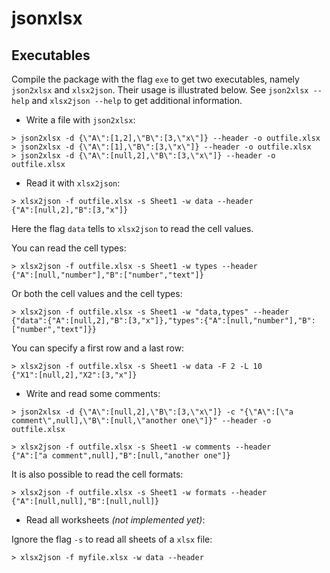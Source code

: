 # jsonxlsx

## Executables

Compile the package with the flag `exe` to get two executables, namely
`json2xlsx` and `xlsx2json`.
Their usage is illustrated below.
See `json2xlsx --help` and `xlsx2json --help` to get additional information.

- Write a file with `json2xlsx`:

```
> json2xlsx -d {\"A\":[1,2],\"B\":[3,\"x\"]} --header -o outfile.xlsx
> json2xlsx -d {\"A\":[1],\"B\":[3,\"x\"]} --header -o outfile.xlsx
> json2xlsx -d {\"A\":[null,2],\"B\":[3,\"x\"]} --header -o outfile.xlsx
```

- Read it with `xlsx2json`:

```
> xlsx2json -f outfile.xlsx -s Sheet1 -w data --header
{"A":[null,2],"B":[3,"x"]}
```

Here the flag `data` tells to `xlsx2json` to read the cell values.

You can read the cell types:

```
> xlsx2json -f outfile.xlsx -s Sheet1 -w types --header
{"A":[null,"number"],"B":["number","text"]}
```

Or both the cell values and the cell types:

```
> xlsx2json -f outfile.xlsx -s Sheet1 -w "data,types" --header
{"data":{"A":[null,2],"B":[3,"x"]},"types":{"A":[null,"number"],"B":["number","text"]}}
```

You can specify a first row and a last row:

```
> xlsx2json -f outfile.xlsx -s Sheet1 -w data -F 2 -L 10
{"X1":[null,2],"X2":[3,"x"]}
```

- Write and read some comments:

```
> json2xlsx -d {\"A\":[null,2],\"B\":[3,\"x\"]} -c "{\"A\":[\"a comment\",null],\"B\":[null,\"another one\"]}" --header -o outfile.xlsx
```

```
> xlsx2json -f outfile.xlsx -s Sheet1 -w comments --header
{"A":["a comment",null],"B":[null,"another one"]}
```

It is also possible to read the cell formats:

```
> xlsx2json -f outfile.xlsx -s Sheet1 -w formats --header
{"A":[null,null],"B":[null,null]}
```

- Read all worksheets *(not implemented yet)*:

Ignore the flag `-s` to read all sheets of a `xlsx` file:

```
> xlsx2json -f myfile.xlsx -w data --header
```
